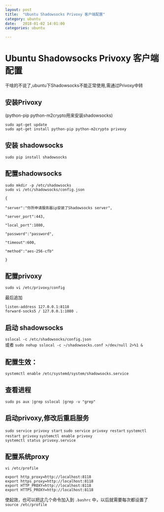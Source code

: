 ```yaml
---
layout: post
title:  "Ubuntu Shadowsocks Privoxy 客户端配置"
category: ubuntu
date:   2018-01-02 14:01:00
categories: ubuntu 

---
```

# Ubuntu Shadowsocks Privoxy 客户端配置

干啥的不说了,ubuntu下Shadowsocks不能正常使用,需通过Privoxy中转
 
## 安装Privoxy

(python-pip python-m2crypto用来安装shadowsocks)
 
`sudo apt-get update`  
`sudo apt-get install python-pip python-m2crypto privoxy`
## 安装 shadowsocks
`sudo pip install shadowsocks`  

## 配置shadowsocks

`sudo mkdir -p /etc/shadowsocks`  
`sudo vi /etc/shadowsocks/config.json`  
```
{  
  
"server":"你所申请服务器ip安装了Shadowsocks server",  
  
"server_port":443,  
  
"local_port":1080,  
  
"password":"password",  
  
"timeout":600,  
  
"method":"aes-256-cfb"  
  
}  
``` 
## 配置privoxy

`sudo vi /etc/privoxy/config`  
 
最后追加
```
listen-address 127.0.0.1:8118
forward-socks5 / 127.0.0.1:1080 .  
```
## 启动 shadowsocks
`sslocal -c /etc/shadowsocks/config.json`  
或者
`sudo nohup sslocal -c ~/shadowsocks.conf >/dev/null 2>%1 &`

## 配置生效：
`systemctl enable /etc/systemd/system/shadowsocks.service`

## 查看进程
`sudo ps aux |grep sslocal |grep -v "grep"`
## 启动privoxy,修改后重启服务

`sudo service privoxy start`
`sudo service privoxy restart`
`systemctl restart privoxy`
`systemctl enable privoxy`  
`systemctl status privoxy.service`
 
## 配置系统proxy

`vi /etc/profile`  

``` 
export http_proxy=http://localhost:8118
export https_proxy=http://localhost:8118 
export HTTP_PROXY=http://localhost:8118 
export HTTPS_PROXY=http://localhost:8118  
``` 
使起效，也可以把这几个命令加入到 `.bashrc` 中，以后就需要每次都设置了
`source /etc/profile`

 